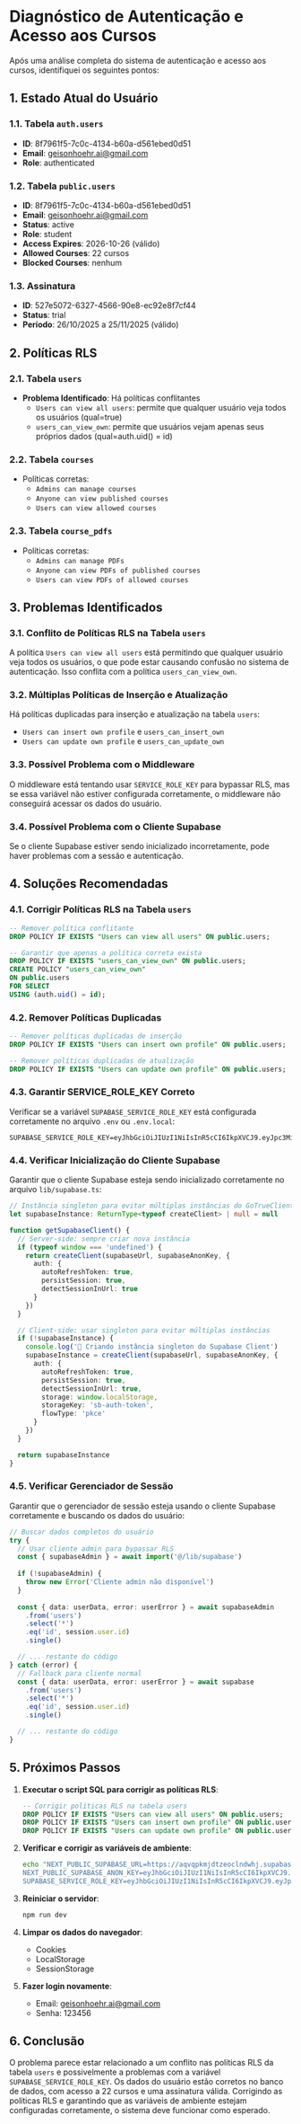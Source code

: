 # Diagnóstico de Autenticação e Acesso aos Cursos

Após uma análise completa do sistema de autenticação e acesso aos cursos, identifiquei os seguintes pontos:

## 1. Estado Atual do Usuário

### 1.1. Tabela `auth.users`
- **ID**: 8f7961f5-7c0c-4134-b60a-d561ebed0d51
- **Email**: geisonhoehr.ai@gmail.com
- **Role**: authenticated

### 1.2. Tabela `public.users`
- **ID**: 8f7961f5-7c0c-4134-b60a-d561ebed0d51
- **Email**: geisonhoehr.ai@gmail.com
- **Status**: active
- **Role**: student
- **Access Expires**: 2026-10-26 (válido)
- **Allowed Courses**: 22 cursos
- **Blocked Courses**: nenhum

### 1.3. Assinatura
- **ID**: 527e5072-6327-4566-90e8-ec92e8f7cf44
- **Status**: trial
- **Período**: 26/10/2025 a 25/11/2025 (válido)

## 2. Políticas RLS

### 2.1. Tabela `users`
- **Problema Identificado**: Há políticas conflitantes
  - `Users can view all users`: permite que qualquer usuário veja todos os usuários (qual=true)
  - `users_can_view_own`: permite que usuários vejam apenas seus próprios dados (qual=auth.uid() = id)

### 2.2. Tabela `courses`
- Políticas corretas:
  - `Admins can manage courses`
  - `Anyone can view published courses`
  - `Users can view allowed courses`

### 2.3. Tabela `course_pdfs`
- Políticas corretas:
  - `Admins can manage PDFs`
  - `Anyone can view PDFs of published courses`
  - `Users can view PDFs of allowed courses`

## 3. Problemas Identificados

### 3.1. Conflito de Políticas RLS na Tabela `users`
A política `Users can view all users` está permitindo que qualquer usuário veja todos os usuários, o que pode estar causando confusão no sistema de autenticação. Isso conflita com a política `users_can_view_own`.

### 3.2. Múltiplas Políticas de Inserção e Atualização
Há políticas duplicadas para inserção e atualização na tabela `users`:
- `Users can insert own profile` e `users_can_insert_own`
- `Users can update own profile` e `users_can_update_own`

### 3.3. Possível Problema com o Middleware
O middleware está tentando usar `SERVICE_ROLE_KEY` para bypassar RLS, mas se essa variável não estiver configurada corretamente, o middleware não conseguirá acessar os dados do usuário.

### 3.4. Possível Problema com o Cliente Supabase
Se o cliente Supabase estiver sendo inicializado incorretamente, pode haver problemas com a sessão e autenticação.

## 4. Soluções Recomendadas

### 4.1. Corrigir Políticas RLS na Tabela `users`
```sql
-- Remover política conflitante
DROP POLICY IF EXISTS "Users can view all users" ON public.users;

-- Garantir que apenas a política correta exista
DROP POLICY IF EXISTS "users_can_view_own" ON public.users;
CREATE POLICY "users_can_view_own"
ON public.users
FOR SELECT
USING (auth.uid() = id);
```

### 4.2. Remover Políticas Duplicadas
```sql
-- Remover políticas duplicadas de inserção
DROP POLICY IF EXISTS "Users can insert own profile" ON public.users;

-- Remover políticas duplicadas de atualização
DROP POLICY IF EXISTS "Users can update own profile" ON public.users;
```

### 4.3. Garantir SERVICE_ROLE_KEY Correto
Verificar se a variável `SUPABASE_SERVICE_ROLE_KEY` está configurada corretamente no arquivo `.env` ou `.env.local`:
```
SUPABASE_SERVICE_ROLE_KEY=eyJhbGciOiJIUzI1NiIsInR5cCI6IkpXVCJ9.eyJpc3MiOiJzdXBhYmFzZSIsInJlZiI6ImFxdnFwa21qZHR6ZW9jbG5kd2hqIiwicm9sZSI6InNlcnZpY2Vfcm9sZSIsImlhdCI6MTc2MTA5MjY4NiwiZXhwIjoyMDc2NjY4Njg2fQ.0sBklMOxA7TsCiCP8_8oxjumxK43jj8PRia1LE_Mybs
```

### 4.4. Verificar Inicialização do Cliente Supabase
Garantir que o cliente Supabase esteja sendo inicializado corretamente no arquivo `lib/supabase.ts`:
```typescript
// Instância singleton para evitar múltiplas instâncias do GoTrueClient
let supabaseInstance: ReturnType<typeof createClient> | null = null

function getSupabaseClient() {
  // Server-side: sempre criar nova instância
  if (typeof window === 'undefined') {
    return createClient(supabaseUrl, supabaseAnonKey, {
      auth: {
        autoRefreshToken: true,
        persistSession: true,
        detectSessionInUrl: true
      }
    })
  }

  // Client-side: usar singleton para evitar múltiplas instâncias
  if (!supabaseInstance) {
    console.log('🔧 Criando instância singleton do Supabase Client')
    supabaseInstance = createClient(supabaseUrl, supabaseAnonKey, {
      auth: {
        autoRefreshToken: true,
        persistSession: true,
        detectSessionInUrl: true,
        storage: window.localStorage,
        storageKey: 'sb-auth-token',
        flowType: 'pkce'
      }
    })
  }

  return supabaseInstance
}
```

### 4.5. Verificar Gerenciador de Sessão
Garantir que o gerenciador de sessão esteja usando o cliente Supabase corretamente e buscando os dados do usuário:
```typescript
// Buscar dados completos do usuário
try {
  // Usar cliente admin para bypassar RLS
  const { supabaseAdmin } = await import('@/lib/supabase')
  
  if (!supabaseAdmin) {
    throw new Error('Cliente admin não disponível')
  }
  
  const { data: userData, error: userError } = await supabaseAdmin
    .from('users')
    .select('*')
    .eq('id', session.user.id)
    .single()

  // ... restante do código
} catch (error) {
  // Fallback para cliente normal
  const { data: userData, error: userError } = await supabase
    .from('users')
    .select('*')
    .eq('id', session.user.id)
    .single()

  // ... restante do código
}
```

## 5. Próximos Passos

1. **Executar o script SQL para corrigir as políticas RLS**:
   ```sql
   -- Corrigir políticas RLS na tabela users
   DROP POLICY IF EXISTS "Users can view all users" ON public.users;
   DROP POLICY IF EXISTS "Users can insert own profile" ON public.users;
   DROP POLICY IF EXISTS "Users can update own profile" ON public.users;
   ```

2. **Verificar e corrigir as variáveis de ambiente**:
   ```bash
   echo "NEXT_PUBLIC_SUPABASE_URL=https://aqvqpkmjdtzeoclndwhj.supabase.co
   NEXT_PUBLIC_SUPABASE_ANON_KEY=eyJhbGciOiJIUzI1NiIsInR5cCI6IkpXVCJ9.eyJpc3MiOiJzdXBhYmFzZSIsInJlZiI6ImFxdnFwa21qZHR6ZW9jbG5kd2hqIiwicm9sZSI6ImFub24iLCJpYXQiOjE3NjEwOTI2ODYsImV4cCI6MjA3NjY2ODY4Nn0.ZStT6hrlRhT3bigKWc3i6An_lL09R_t5gdZ4WIyyYyY
   SUPABASE_SERVICE_ROLE_KEY=eyJhbGciOiJIUzI1NiIsInR5cCI6IkpXVCJ9.eyJpc3MiOiJzdXBhYmFzZSIsInJlZiI6ImFxdnFwa21qZHR6ZW9jbG5kd2hqIiwicm9sZSI6InNlcnZpY2Vfcm9sZSIsImlhdCI6MTc2MTA5MjY4NiwiZXhwIjoyMDc2NjY4Njg2fQ.0sBklMOxA7TsCiCP8_8oxjumxK43jj8PRia1LE_Mybs" > .env.local
   ```

3. **Reiniciar o servidor**:
   ```bash
   npm run dev
   ```

4. **Limpar os dados do navegador**:
   - Cookies
   - LocalStorage
   - SessionStorage

5. **Fazer login novamente**:
   - Email: geisonhoehr.ai@gmail.com
   - Senha: 123456

## 6. Conclusão

O problema parece estar relacionado a um conflito nas políticas RLS da tabela `users` e possivelmente a problemas com a variável `SUPABASE_SERVICE_ROLE_KEY`. Os dados do usuário estão corretos no banco de dados, com acesso a 22 cursos e uma assinatura válida. Corrigindo as políticas RLS e garantindo que as variáveis de ambiente estejam configuradas corretamente, o sistema deve funcionar como esperado.
